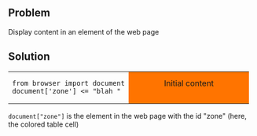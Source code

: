 Problem
-------

Display content in an element of the web page


Solution
--------

<table width="100%">
<tr>
<td style="width:50%;">

```exec
from browser import document
document['zone'] <= "blah "
```

</td>
<td id="zone" style="background-color:#FF7400;text-align:center;">
Initial content<p>
</td>
</tr>
</table>

`document["zone"]` is the element in the web page with the id "zone" (here, 
the colored table cell)

